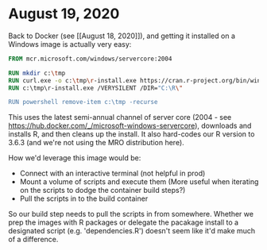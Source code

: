 # August 19, 2020

Back to Docker (see [[August 18, 2020]]), and getting it installed on a Windows image is actually very easy:

```dockerfile
FROM mcr.microsoft.com/windows/servercore:2004

RUN mkdir c:\tmp
RUN curl.exe -o c:\tmp\r-install.exe https://cran.r-project.org/bin/windows/base/old/3.6.3/R-3.6.3-win.exe
RUN c:\tmp\r-install.exe /VERYSILENT /DIR="C:\R\"

RUN powershell remove-item c:\tmp -recurse
```

This uses the latest semi-annual channel of server core (2004 - see https://hub.docker.com/_/microsoft-windows-servercore), downloads and installs R, and then cleans up the install.  It also hard-codes our R version to 3.6.3 (and we're not using the MRO distribution here).

How we'd leverage this image would be:
- Connect with an interactive terminal (not helpful in prod)
- Mount a volume of scripts and execute them (More useful when iterating on the scripts to dodge the container build steps?)
- Pull the scripts in to the build container

So our build step needs to pull the scripts in from somewhere.  Whether we prep the images with R packages or delegate the pacakage install to a designated script (e.g. 'dependencies.R') doesn't seem like it'd make much of a difference.
